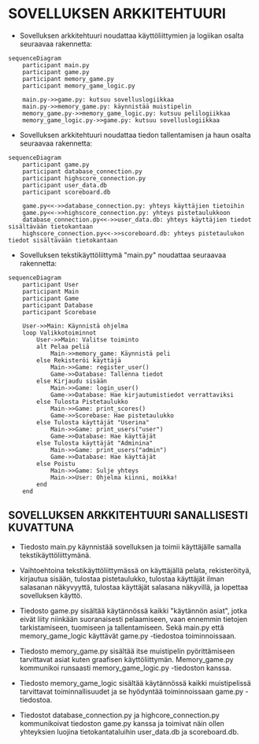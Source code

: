 # SOVELLUKSEN ARKKITEHTUURI
- Sovelluksen arkkitehtuuri noudattaa käyttöliittymien ja logiikan osalta seuraavaa rakennetta:

```mermaid
sequenceDiagram
    participant main.py
    participant game.py
    participant memory_game.py
    participant memory_game_logic.py

    main.py->>game.py: kutsuu sovelluslogiikkaa
    main.py->>memory_game.py: käynnistää muistipelin
    memory_game.py->>memory_game_logic.py: kutsuu pelilogiikkaa
    memory_game_logic.py->>game.py: kutsuu sovelluslogiikkaa
```

- Sovelluksen arkkitehtuuri noudattaa tiedon tallentamisen ja haun osalta seuraavaa rakennetta:

```mermaid
sequenceDiagram
    participant game.py
    participant database_connection.py
    participant highscore_connection.py
    participant user_data.db
    participant scoreboard.db

    game.py<<->>database_connection.py: yhteys käyttäjien tietoihin
    game.py<<->>highscore_connection.py: yhteys pistetaulukkoon
    database_connection.py<<->>user_data.db: yhteys käyttäjien tiedot sisältävään tietokantaan
    highscore_connection.py<<->>scoreboard.db: yhteys pistetaulukon tiedot sisältävään tietokantaan
```

- Sovelluksen tekstikäyttöliittymä "main.py" noudattaa seuraavaa rakennetta:

```mermaid
sequenceDiagram
    participant User
    participant Main
    participant Game
    participant Database
    participant Scorebase

    User->>Main: Käynnistä ohjelma
    loop Valikkotoiminnot
        User->>Main: Valitse toiminto
        alt Pelaa peliä
            Main->>memory_game: Käynnistä peli
        else Rekisteröi käyttäjä
            Main->>Game: register_user()
            Game->>Database: Tallenna tiedot
        else Kirjaudu sisään
            Main->>Game: login_user()
            Game->>Database: Hae kirjautumistiedot verrattaviksi
        else Tulosta Pistetaulukko
            Main->>Game: print_scores()
            Game->>Scorebase: Hae pistetaulukko
        else Tulosta käyttäjät "Userina"
            Main->>Game: print_users("user")
            Game->>Database: Hae käyttäjät
        else Tulosta käyttäjät "Adminina"
            Main->>Game: print_users("admin")
            Game->>Database: Hae käyttäjät
        else Poistu
            Main->>Game: Sulje yhteys
            Main->>User: Ohjelma kiinni, moikka!
        end
    end
```

## SOVELLUKSEN ARKKITEHTUURI SANALLISESTI KUVATTUNA
- Tiedosto main.py käynnistää sovelluksen ja toimii käyttäjälle samalla tekstikäyttöliittymänä.
- Vaihtoehtoina tekstikäyttöliittymässä on käyttäjällä pelata, rekisteröityä, kirjautua sisään, tulostaa pistetaulukko, tulostaa käyttäjät ilman salasanan näkyvyyttä, tulostaa käyttäjät salasana näkyvillä, ja lopettaa sovelluksen käyttö.

- Tiedosto game.py sisältää käytännössä kaikki "käytännön asiat", jotka eivät liity niinkään suoranaisesti pelaamiseen, vaan ennemmin tietojen tarkistamiseen, tuomiseen ja tallentamiseen. Sekä main.py että memory_game_logic käyttävät game.py -tiedostoa toiminnoissaan.

- Tiedosto memory_game.py sisältää itse muistipelin pyörittämiseen tarvittavat asiat kuten graafisen käyttöliittymän. Memory_game.py kommunikoi runsaasti memory_game_logic.py -tiedoston kanssa.

- Tiedosto memory_game_logic sisältää käytännössä kaikki muistipelissä tarvittavat toiminnallisuudet ja se hyödyntää toiminnoissaan game.py -tiedostoa.

- Tiedostot database_connection.py ja highcore_connection.py kommunikoivat tiedoston game.py kanssa ja toimivat näin ollen yhteyksien luojina tietokantataluihin user_data.db ja scoreboard.db.